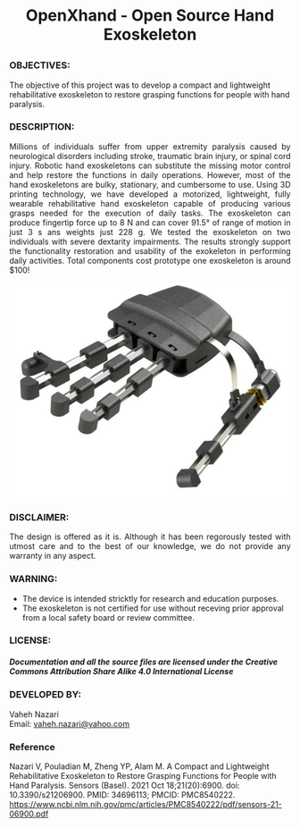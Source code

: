 # <P align="center"> OpenXhand - Open Source Hand Exoskeleton 

### OBJECTIVES:
The objective of this project was to develop a compact and lightweight rehabilitative exoskeleton to restore grasping functions for people with hand paralysis.

### DESCRIPTION:
<P align="justify">Millions of individuals suffer from upper extremity paralysis caused by neurological disorders including stroke, traumatic brain injury, or spinal cord injury. Robotic hand exoskeletons can substitute the missing motor control and help restore the functions in daily operations. However, most of the hand exoskeletons are bulky, stationary, and cumbersome to use. Using 3D printing technology, we have developed a motorized, lightweight, fully wearable rehabilitative hand exoskeleton capable of producing various grasps needed for the execution of daily tasks. The exoskeleton can produce fingertip force up to 8 N and can cover 91.5° of range of motion in just 3 s ans weights just 228 g. We tested the exoskeleton on two individuals with severe dextarity impairments. The results strongly support the functionality restoration
and usability of the exokeleton in performing daily activities. Total components cost prototype one exoskeleton is around $100!</P>

<img src="https://github.com/OpenMedTech-Lab/OpenXhand/blob/main/OpenXhand.jpeg" width=500, hight=500>

### DISCLAIMER:
<P align="justify"> The design is offered as it is. Although it has been regorously tested with utmost care and to the best of our knowledge, we do not provide any warranty in any aspect.</P>

### WARNING:
- The device is intended stricktly for research and education purposes.
- The exoskeleton is not certified for use without receving prior approval from a local safety board or review committee.

### LICENSE:
##### Documentation and all the source files are licensed under the Creative Commons Attribution Share Alike 4.0 International License

### DEVELOPED BY:
 Vaheh Nazari<br/>
 Email: vaheh.nazari@yahoo.com <br/>

### Reference
Nazari V, Pouladian M, Zheng YP, Alam M. A Compact and Lightweight Rehabilitative Exoskeleton to Restore Grasping Functions for People with Hand Paralysis. Sensors (Basel). 2021 Oct 18;21(20):6900. doi: 10.3390/s21206900. PMID: 34696113; PMCID: PMC8540222. 
https://www.ncbi.nlm.nih.gov/pmc/articles/PMC8540222/pdf/sensors-21-06900.pdf
